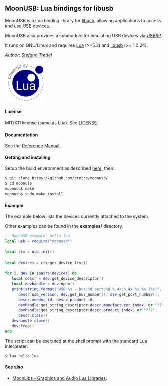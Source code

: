 ## MoonUSB: Lua bindings for libusb

MoonUSB is a Lua binding library for [libusb](https://libusb.info/),
allowing applications to access and use USB devices.

MoonUSB also provides a submodule for emulating USB devices via [USB/IP](http://usbip.sourceforge.net/).

It runs on GNU/Linux <!-- and on Windows (MSYS2/MinGW) --> and requires 
[Lua](http://www.lua.org/) (>=5.3) and [libusb](https://github.com/libusb/libusb/releases) (>= 1.0.24).

_Author:_ _[Stefano Trettel](https://www.linkedin.com/in/stetre)_

[![Lua logo](./doc/powered-by-lua.gif)](http://www.lua.org/)

#### License

MIT/X11 license (same as Lua). See [LICENSE](./LICENSE).

#### Documentation

See the [Reference Manual](https://stetre.github.io/moonusb/doc/index.html).

#### Getting and installing

Setup the build environment as described [here](https://github.com/stetre/moonlibs), then:

```sh
$ git clone https://github.com/stetre/moonusb/
$ cd moonusb
moonusb$ make
moonusb$ sudo make install
```

#### Example

The example below lists the devices currently attached to the system.

Other examples can be found in the **examples/** directory.

```lua
-- MoonUSB example: hello.lua
local usb = require("moonusb")

local ctx = usb.init()

local devices = ctx:get_device_list()

for i, dev in ipairs(devices) do
   local descr = dev:get_device_descriptor()
   local devhandle = dev:open()
   print(string.format("USB %s - bus:%d port:%d %.4x:%.4x %s %s (%s)",
      descr.usb_version, dev:get_bus_number(), dev:get_port_number(),
      descr.vendor_id, descr.product_id,
      devhandle:get_string_descriptor(descr.manufacturer_index) or "???",
      devhandle:get_string_descriptor(descr.product_index) or "???",
      descr.class))
   devhandle:close()
   dev:free()
end

```

The script can be executed at the shell prompt with the standard Lua interpreter:

```shell
$ lua hello.lua
```

#### See also

* [MoonLibs - Graphics and Audio Lua Libraries](https://github.com/stetre/moonlibs).
